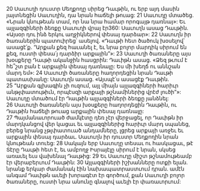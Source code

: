 20 Սաւուղի դուստր Մեղքողը սիրեց Դաւթին, ու երբ այդ մասին յայտնեցին Սաւուղին, դա նրան հաճելի թուաց: 21 Սաւուղը մտածեց. «Նրան կնութեան տամ, որ նա նրա համար որոգայթ դառնայ»: Եւ այլազգիների ձեռքը Սաւուղի վրայ էր360: Սաւուղն ասաց Դաւթին. «Այսօր դու ինձ երկու աղջիկներով փեսայ դարձար»: 22 Սաւուղն իր ծառաներին պատուիրեց՝ ասելով. «Դաւթի հետ ծածուկ խօսելով՝ ասացէ՛ք. “Արքան քեզ հաւանել է, եւ նրա բոլոր մարդիկ սիրում են քեզ, ուստի փեսա՛յ դարձիր արքային”»: 23 Սաւուղի ծառաները այս խօսքերը Դաւթի ականջին հասցրին: Դաւիթն ասաց. «Ձեզ թւում է հե՞շտ բան է արքային փեսայ դառնալը: Ես մի խեղճ ու աննշան մարդ եմ»: 24 Սաւուղի ծառաները հաղորդեցին նրան Դաւթի պատասխանը: Սաւուղն ասաց. «Այսպէ՛ս ասացէք Դաւթին. 25 “Արքան գլխագին չի ուզում, այլ միայն այլազգիների հարիւր անթլփատութիւն, որպէսզի արքայի թշնամիներից վրէժ լուծի”»: Սաւուղը մտածում էր Դաւթին այլազգիների ձեռքը յանձնել: 26 Սաւուղի ծառաներն այս խօսքերը հաղորդեցին Դաւթին, ու Դաւթին հաճելի թուաց արքային փեսայ դառնալը: 27 Պայմանաւորուած ժամկէտը դեռ չէր վերջացել, որ Դաւիթն իր մարդկանցով վեր կացաւ եւ այլազգիներից հարիւր մարդ սպանեց, բերեց նրանց չթլփատուած անդամները, լցրեց արքայի առջեւ եւ արքային փեսայ դարձաւ. Սաւուղն իր դուստր Մեղքողին նրան կնութեան տուեց: 28 Սակայն երբ Սաւուղը տեսաւ ու հասկացաւ, թէ Տէրը Դաւթի հետ է, եւ ամբողջ Իսրայէլը սիրում է նրան, սկսեց առաւել եւս վախենալ Դաւթից: 29 Եւ Սաւուղը միշտ թշնամութեամբ էր վերաբերւում Դաւթին:
30 Այլազգիների իշխանները ոտքի ելան. նրանք երկար ժամանակ էին նախապատրաստւում դրան. ամէն անգամ Դաւիթն աւելի խորագէտ էր գործում, քան Սաւուղի բոլոր ծառաները, ուստի նրա անունը գնալով աւելի էր փառաւորւում:
